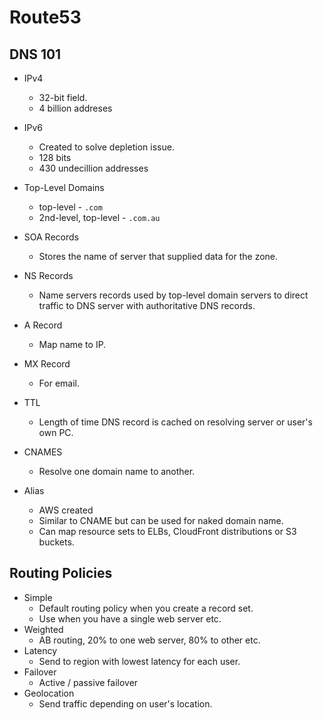 # Route53

## DNS 101

* IPv4
  * 32-bit field.
  * 4 billion addreses
* IPv6
  * Created to solve depletion issue.
  * 128 bits
  * 430 undecillion addresses

* Top-Level Domains
  * top-level - ``.com``
  * 2nd-level, top-level - ``.com.au``

* SOA Records
  * Stores the name of server that supplied data for the zone.
* NS Records
  * Name servers records used by top-level domain servers to direct traffic to DNS server with authoritative DNS records.
* A Record
  * Map name to IP.
* MX Record
  * For email.
* TTL
  * Length of time DNS record is cached on resolving server or user's own PC.
* CNAMES
  * Resolve one domain name to another.
* Alias
  * AWS created
  * Similar to CNAME but can be used for naked domain name.
  * Can map resource sets to ELBs, CloudFront distributions or S3 buckets. 

## Routing Policies

* Simple
  * Default routing policy when you create a record set.
  * Use when you have a single web server etc.
* Weighted
  * AB routing, 20% to one web server, 80% to other etc.
* Latency
  * Send to region with lowest latency for each user.
* Failover
  * Active / passive failover
* Geolocation
  * Send traffic depending on user's location.

